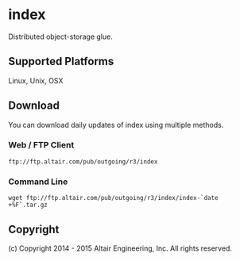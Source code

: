 # index

Distributed object-storage glue.

## Supported Platforms

Linux, Unix, OSX

## Download

You can download daily updates of index using multiple methods.

### Web / FTP Client

    ftp://ftp.altair.com/pub/outgoing/r3/index

### Command Line

    wget ftp://ftp.altair.com/pub/outgoing/r3/index/index-`date +%F`.tar.gz

## Copyright

(c) Copyright 2014 - 2015 Altair Engineering, Inc. All rights reserved.

